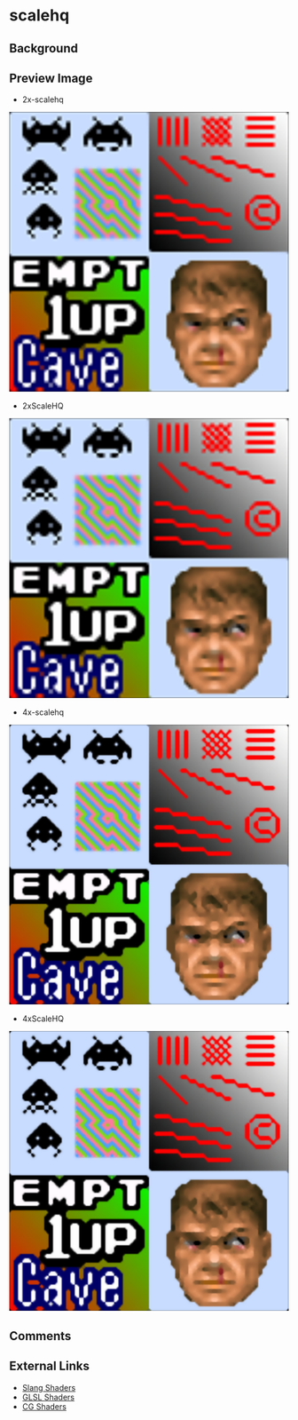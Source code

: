 # scalehq

## Background

## Preview Image

* 2x-scalehq

![2x-scalehq](images/scalehq/2x-scalehq.png)

* 2xScaleHQ

![2xScaleHQ](images/scalehq/2xScaleHQ.png)

* 4x-scalehq

![4x-scalehq](images/scalehq/4x-scalehq.png)

* 4xScaleHQ

![4xScaleHQ](images/scalehq/4xScaleHQ.png)


## Comments

## External Links

* [Slang Shaders](https://github.com/libretro/slang-shaders)
* [GLSL Shaders](https://github.com/libretro/glsl-shaders)  
* [CG Shaders](https://github.com/libretro/common-shaders)
